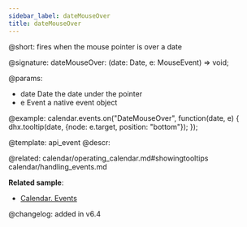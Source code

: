 ```yaml
---
sidebar_label: dateMouseOver
title: dateMouseOver
---          
```


@short: fires when the mouse pointer is over a date

@signature: dateMouseOver: (date: Date, e: MouseEvent) => void;

@params:
- date  	Date    	the date under the pointer
- e 		Event		a native event object

@example:
calendar.events.on("DateMouseOver", function(date, e) {
    dhx.tooltip(date, {node: e.target, position: "bottom"});
});


@template: api_event
@descr:




@related:
calendar/operating_calendar.md#showingtooltips
calendar/handling_events.md

**Related sample**:
- [Calendar. Events](https://snippet.dhtmlx.com/7kj7fiek)


@changelog: added in v6.4